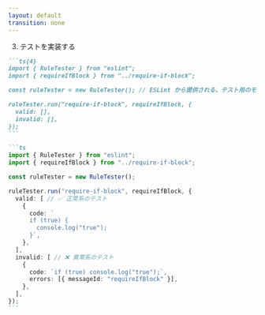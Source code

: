 ```yaml
---
layout: default
transition: none
---
```


<style scoped>
.slidev-vclick-hidden {
  display: none;
}
.small-code {
  .slidev-code {
    font-size: 0.7rem !important;
    line-height: 0rem !important;
    width: 400px !important;
  }
}
</style>

<div class="_bullet">

3. テストを実装する

<div v-click="1">

````md magic-move {at:2}
```ts{4}
import { RuleTester } from "eslint";
import { requireIfBlock } from "../require-if-block";

const ruleTester = new RuleTester(); // ESLint から提供される、テスト用のモジュール

ruleTester.run("require-if-block", requireIfBlock, {
  valid: [],
  invalid: [],
});
```

```ts
import { RuleTester } from "eslint";
import { requireIfBlock } from "../require-if-block";

const ruleTester = new RuleTester();

ruleTester.run("require-if-block", requireIfBlock, {
  valid: [ // ✅ 正常系のテスト
    {
      code: `
      if (true) {
        console.log("true");
      }`,
    },
  ],
  invalid: [ // ❌ 異常系のテスト
    {
      code: `if (true) console.log("true");`,
      errors: [{ messageId: "requireIfBlock" }],
    },
  ],
});
```
````

</div>

</div>

<!-- 
最後にテストを実装します。

[click] テストを実装する際には、eslint から提供される RuleTester というモジュールを使用します。
そして、こちらのコードのように、  
[click]ruleTester の run メソッドを使用して、テスト対象のモジュールを指定し、正常系・異常系のテストケースを書きます。

テストの実行は、vitest だったり jest だったり、普段使用しているテストフレームワークで行えます。  

(V)

ここまでが、JavaScriptコードを対象とした、ESLintカスタムルールの基本的な開発の流れになります。
-->